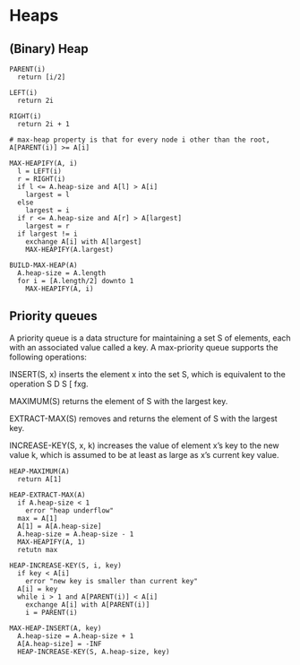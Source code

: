 # Heaps

## (Binary) Heap

```<b>tag</b>
PARENT(i)
  return [i/2]

LEFT(i)
  return 2i

RIGHT(i)
  return 2i + 1

# max-heap property is that for every node i other than the root,
A[PARENT(i)] >= A[i]
```

```<b>tag</b>
MAX-HEAPIFY(A, i)
  l = LEFT(i)
  r = RIGHT(i)
  if l <= A.heap-size and A[l] > A[i]
    largest = l
  else
    largest = i
  if r <= A.heap-size and A[r] > A[largest]
    largest = r
  if largest != i
    exchange A[i] with A[largest]
    MAX-HEAPIFY(A.largest)
```

```<b>tag</b>
BUILD-MAX-HEAP(A)
  A.heap-size = A.length
  for i = [A.length/2] downto 1
    MAX-HEAPIFY(A, i)
```

## Priority queues

A priority queue is a data structure for maintaining a set S of elements, each with an associated value called a key. A max-priority queue supports the following operations:

INSERT(S, x) inserts the element x into the set S, which is equivalent to the operation S D S [ fxg.

MAXIMUM(S) returns the element of S with the largest key.

EXTRACT-MAX(S) removes and returns the element of S with the largest key.

INCREASE-KEY(S, x, k) increases the value of element x’s key to the new value k, which is assumed to be at least as large as x’s current key value.

```<b>tag</b>
HEAP-MAXIMUM(A)
  return A[1]

HEAP-EXTRACT-MAX(A)
  if A.heap-size < 1
    error "heap underflow"
  max = A[1]
  A[1] = A[A.heap-size]
  A.heap-size = A.heap-size - 1
  MAX-HEAPIFY(A, 1)
  retutn max

HEAP-INCREASE-KEY(S, i, key)
  if key < A[i]
    error "new key is smaller than current key"
  A[i] = key
  while i > 1 and A[PARENT(i)] < A[i]
    exchange A[i] with A[PARENT(i)]
    i = PARENT(i)

MAX-HEAP-INSERT(A, key)
  A.heap-size = A.heap-size + 1
  A[A.heap-size] = -INF
  HEAP-INCREASE-KEY(S, A.heap-size, key)
```
